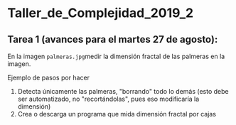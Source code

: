 # Taller_de_Complejidad_2019_2

## Tarea 1 (avances para el martes 27 de agosto):

En la imagen `palmeras.jpg`medir la dimensión fractal de las palmeras en la imagen.

Ejemplo de pasos por hacer
1. Detecta únicamente las palmeras, "borrando" todo lo demás (esto debe ser automatizado, no "recortándolas", pues eso modificaría la dimensión)
2. Crea o descarga un programa que mida dimensión fractal por cajas
